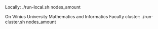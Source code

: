 Locally:
./run-local.sh nodes_amount

On Vilnius University Mathematics and Informatics Faculty cluster:
./run-cluster.sh nodes_amount